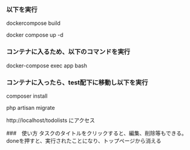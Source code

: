 ### 以下を実行

dockercompose build 

docker compose up -d

### コンテナに入るため、以下のコマンドを実行

docker-compose exec app bash

### コンテナに入ったら、test配下に移動し以下を実行

composer install 

php artisan migrate

http://localhost/todolists にアクセス

###　使い方
タスクのタイトルをクリックすると、編集、削除等もできる。
doneを押すと、実行されたことになり、トップページから消える
